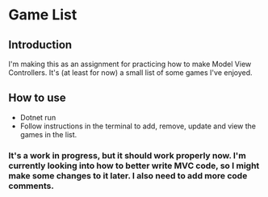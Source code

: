 # Game List

## Introduction

I'm making this as an assignment for practicing how to make Model View Controllers. It's (at least for now) a small list of some games I've enjoyed.

## How to use

- Dotnet run
- Follow instructions in the terminal to add, remove, update and view the games in the list.

### It's a work in progress, but it should work properly now. I'm currently looking into how to better write MVC code, so I might make some changes to it later. I also need to add more code comments.
